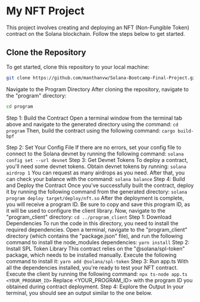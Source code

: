 # My NFT Project

This project involves creating and deploying an NFT (Non-Fungible Token) contract on the Solana blockchain. Follow the steps below to get started.

## Clone the Repository

To get started, clone this repository to your local machine:

```bash
git clone https://github.com/manthanvw/Solana-Bootcamp-Final-Project.git
```
Navigate to the Program Directory
After cloning the repository, navigate to the "program" directory:

```bash
cd program
```
Step 1: Build the Contract
Open a terminal window from the terminal tab above and navigate to the generated directory using the command:
```cd program```
Then, build the contract using the following command:
```cargo build-bpf```

Step 2: Set Your Config File
If there are no errors, set your config file to connect to the Solana devnet by running the following command:
```solana config set --url devnet```
Step 3: Get Devnet Tokens
To deploy a contract, you'll need some devnet tokens. Obtain devnet tokens by running:
```solana airdrop 1```
You can request as many airdrops as you need. After that, you can check your balance with the command:
```solana balance```
Step 4: Build and Deploy the Contract
Once you've successfully built the contract, deploy it by running the following command from the generated directory:
```solana program deploy target/deploy/nft.so```
After the deployment is complete, you will receive a program ID. Be sure to copy and save this program ID, as it will be used to configure the client library.
Now, navigate to the "program_client" directory:
```cd ../program_client```
Step 1: Download Dependencies
To run the code in this directory, you need to install the required dependencies. Open a terminal, navigate to the "program_client" directory (which contains the "package.json" file), and run the following command to install the node_modules dependencies:
```yarn install```
Step 2: Install SPL Token Library
This contract relies on the "@solana/spl-token" package, which needs to be installed manually. Execute the following command to install it:
```yarn add @solana/spl-token```
Step 3: Run app.ts
With all the dependencies installed, you're ready to test your NFT contract. Execute the client by running the following command:
```npx ts-node app.ts <YOUR_PROGRAM_ID>```
Replace <YOUR_PROGRAM_ID> with the program ID you obtained during contract deployment.
Step 4: Explore the Output
In your terminal, you should see an output similar to the one below.
